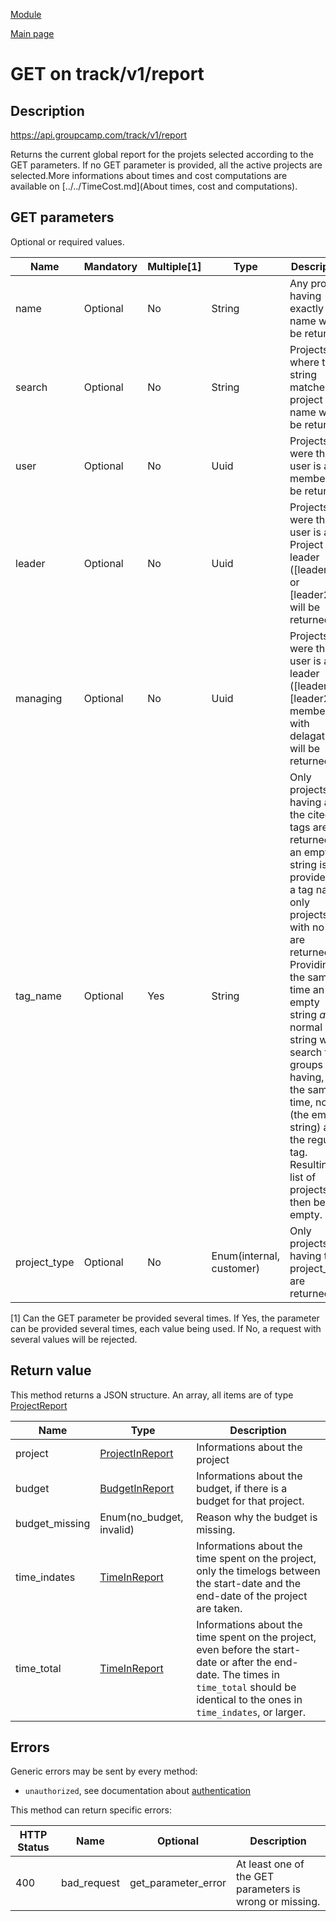 
[Module](./README.md)

[Main page](../README.md)


# GET on track/v1/report

## Description

https://api.groupcamp.com/track/v1/report


Returns the current global report for the projets selected according to the GET parameters. If no GET parameter is provided, all the active projects are selected.More informations about times and cost computations are available on [../../TimeCost.md](About times, cost and computations).





## GET parameters

Optional or required values.

Name    |  Mandatory    |   Multiple[1]    |   Type   |  Description
--------|---------------|------------------|----------|---------------
name | Optional | No | String | Any project having exactly this name will be returned.
search | Optional | No | String | Projects where the string matches the project name will be returned.
user | Optional | No | Uuid | Projects were the user is a member will be returned.
leader | Optional | No | Uuid | Projects were this user is a Project leader ([leader1] or [leader2]) will be returned.
managing | Optional | No | Uuid | Projects were this user is a leader ([leader1], [leader2] or member with delagation) will be returned.
tag_name | Optional | Yes | String | Only projects having all of the cited tags are returned. If an empty string is provided as a tag name, only projects with no tags are returned. Providing at the same time an empty string *and* a normal string will search for groups having, at the same time, no tag (the empty string) and the regular tag. Resulting list of projects will then be empty.
project_type | Optional | No | Enum(internal, customer) | Only projects having this project_type are returned.


[1] Can the GET parameter be provided several times. If Yes, the
parameter can be provided several times, each value being used. If
No, a request with several values will be rejected.






## Return value





  
  This method returns a JSON structure. An array, all items are of type [ProjectReport](../types/ProjectReport.md) 

Name   |  Type   |  Description
-------|---------|-------------
project | [ProjectInReport](../types/ProjectInReport.md) | Informations about the project
budget | [BudgetInReport](../types/BudgetInReport.md) | Informations about the budget, if there is a budget for that project.
budget_missing | Enum(no_budget, invalid) | Reason why the budget is missing.
time_indates | [TimeInReport](../types/TimeInReport.md) | Informations about the time spent on the project, only the timelogs between the start-date and the end-date of the project are taken.
time_total | [TimeInReport](../types/TimeInReport.md) | Informations about the time spent on the project, even before the start-date or after the end-date. The times in `time_total` should be identical to the ones in `time_indates`, or larger.

  





## Errors

Generic errors may be sent by every method:
* `unauthorized`, see documentation about [authentication](../../Auth.md)


This method can return specific errors:

HTTP Status | Name   | Optional          | Description
------------|--------|-------------------|------------
400 | bad_request | get_parameter_error | At least one of the GET parameters is wrong or missing.



